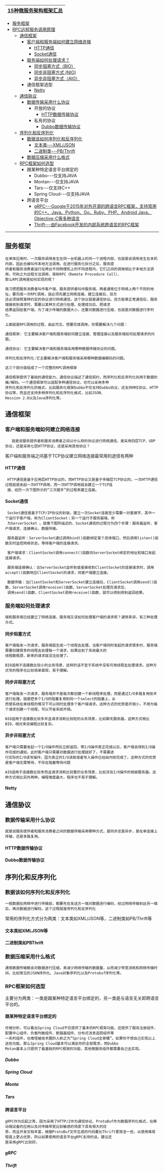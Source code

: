  [15种微服务架构框架汇总](http://dockerone.com/article/9892)|
 ---|

* [服务框架](#服务框架)
* [RPC远程服务调⽤原理]()
  * [通信框架](#通信框架)
    * [客户端和服务端如何建⽴⽹络连接](#客户端和服务端如何建⽴⽹络连接)
      * [HTTP通信](#HTTP通信)
      * [Socket通信](#Socket通信)
    * [服务端如何处理请求？](#服务端如何处理请求？)
      * [同步阻塞⽅式（BIO）](#同步阻塞⽅式)
      * [同步⾮阻塞⽅式 (NIO)](#同步⾮阻塞⽅式)
      * [异步⾮阻塞⽅式（AIO）](#异步⾮阻塞⽅式)
    * 通信框架选型
      * [Netty](#Netty)
  * [通信胁议](#通信胁议)
    * [数据传输采⽤什么协议](#数据传输采⽤什么协议)
      * 开放的协议
        * [HTTP数据传输协议](#HTTP数据传输协议)
      * 私有的协议
        * [Dubbo数据传输协议](#Dubbo数据传输协议)
  * [序列化和反序列化](#序列化和反序列化)
    * [数据该如何序列化和反序列化](#数据该如何序列化和反序列化)
      * [⽂本类---XML/JSON](#⽂本类如XMLJSON等)
      * [⼆进制类---PB/Thrift](#⼆进制类如PBThrift)
    * [ 数据压缩采⽤什么格式](#数据压缩采⽤什么格式)
  * [RPC框架如何选型](#RPC框架如何选型)
    * 跟某种特定语⾔平台绑定的
      * Dubbo---仅支持JAVA
      * Montan---仅支持JAVA
      * Tars---仅支持C++
      * Spring Cloud---仅支持JAVA
    * 跨语⾔平台
      * [gRPC---Google于2015年对外开源的跨语⾔RPC框架，⽀持常⽤的C++、Java、Python、Go、Ruby、PHP、Android
Java、Objective-C等多种语⾔](#gRPC)
      * [Thrift---由Facebook开发的内部系统跨语⾔的RPC框架](#Thrift)
---


## 服务框架

    
    在单体应⽤时，⼀次服务调⽤发⽣在同⼀台机器上的同⼀个进程内部，也就是说调⽤发⽣在本机内部，因此也被叫作本地⽅法调⽤。在进⾏服务化拆分之后，服务提
    供者和服务消费者运⾏在两台不同物理机上的不同进程内，它们之间的调⽤相⽐于本地⽅法调⽤，可称之为远程⽅法调⽤，简称RPC（Remote Procedure Call），
    那么RPC调⽤是如何实现的呢？
    
    我习惯把服务消费者叫作客户端，服务提供者叫作服务端，两者通常位于⽹络上两个不同的地址，要完成⼀次RPC调⽤，就必须先建⽴⽹络连接。建⽴连接后，双⽅
    还必须按照某种约定的协议进⾏⽹络通信，这个协议就是通信协议。双⽅能够正常通信后，服务端接收到请求时，需要以某种⽅式进⾏处理，处理成功后，把请求
    结果返回给客户端。为了减少传输的数据⼤⼩，还要对数据进⾏压缩，也就是对数据进⾏序列化。
    
    上⾯就是RPC调⽤的过程，由此可⻅，想要完成调⽤，你需要解决几个问题：
    
    通信框架: 它主要解决客户端和服务端如何建⽴连接、管理连接以及服务端如何处理请求的问题。
    
    通信协议: 它主要解决客户端和服务端采⽤哪种数据传输协议的问题。
    
    序列化和反序列化:它主要解决客户端和服务端采⽤哪种数据编解码的问题。
    
    这三个部分就组成了⼀个完整的RPC调⽤框架
    
    通信框架提供了基础的通信能⼒，通信协议描述了通信契约，⽽序列化和反序列化则⽤于数据的编/解码。⼀个通信框架可以适配多种通信协议，也可以采⽤多种
    序列化和反序列化的格式，⽐如服务化框架Dubbo不仅⽀持Dubbo协议，还⽀持RMI协议、HTTP协议等，⽽且还⽀持多种序列化和反序列化格式，⽐如JSON、
    Hession 2.0以及Java序列化等。

## 通信框架
### 客户端和服务端如何建⽴⽹络连接

       就是说服务提供者和服务消费者之间以什么样的协议进⾏⽹络通信，是采⽤四层TCP、UDP协议，还是采⽤七层HTTP协议，还是采⽤其他协议？

客户端和服务端之间基于TCP协议建⽴⽹络连接最常⽤的途径有两种    

#### HTTP通信

     HTTP通信是基于应⽤层HTTP协议的，⽽HTTP协议⼜是基于传输层TCP协议的。⼀次HTTP通信过程就是发起⼀次HTTP调⽤，⽽⼀次HTTP调⽤就会建⽴⼀个TCP连
     接，经历⼀次下图所示的“三次握⼿”的过程来建⽴连接。
     
#### Socket通信

     Socket通信是基于TCP/IP协议的封装，建⽴⼀次Socket连接⾄少需要⼀对套接字，其中⼀个运⾏于客户端，称为ClientSocket；另⼀个运⾏于服务器端，称
     为ServerSocket 。就像下图所描述的，Socket通信的过程分为四个步骤：服务器监听、客户端请求、连接确认、数据传输。
     
     服务器监听：ServerSocket通过调⽤bind()函数绑定某个具体端⼝，然后调⽤listen()函数实时监控⽹络状态，等待客户端的连接请求。

     客户端请求：ClientSocket调⽤connect()函数向ServerSocket绑定的地址和端⼝发起连接请求。
     
     服务端连接确认：当ServerSocket监听到或者接收到ClientSocket的连接请求时，调⽤accept()函数响应ClientSocket的请求，同客户端建⽴连接。

     数据传输：当ClientSocket和ServerSocket建⽴连接后，ClientSocket调⽤send()函数，ServerSocket调⽤receive()函数，ServerSocket处理完请求后，
     调⽤send()函数，ClientSocket调⽤receive()函数，就可以得到得到返回结果。

### 服务端如何处理请求

    端和服务端已经建⽴了⽹络连接，服务端⼜该如何处理客户端的请求呢？通常来讲，有三种处理⽅式。

#### 同步阻塞⽅式

    客户端每发⼀次请求，服务端就⽣成⼀个线程去处理。当客户端同时发起的请求很多时，服务端需要创建很多的线程去处理每⼀个请求，如果达到了系统最⼤的
    线程数瓶颈，新来的请求就没法处理了。
    
    BIO适⽤于连接数⽐较⼩的业务场景，这样的话不⾄于系统中没有可⽤线程去处理请求。这种⽅式写的程序也⽐较简单直观，易于理解。

    
#### 同步⾮阻塞⽅式 

    客户端每发⼀次请求，服务端并不是每次都创建⼀个新线程来处理，⽽是通过I/O多路复⽤技术进⾏处理。就是把多个I/O的阻塞复⽤到同⼀个select的阻塞上，从
    ⽽使系统在单线程的情况下可以同时处理多个客户端请求。这种⽅式的优势是开销⼩，不⽤为每个请求创建⼀个线程，可以节省系统开销。
    
    NIO适⽤于连接数⽐较多并且请求消耗⽐较轻的业务场景，⽐如聊天服务器。这种⽅式相⽐BIO，相对来说编程⽐较复杂。
    
#### 异步⾮阻塞⽅式

    客户端只需要发起⼀个I/O操作然后⽴即返回，等I/O操作真正完成以后，客户端会得到I/O操作完成的通知，此时客户端只需要对数据进⾏处理就好了，不需要进
    ⾏实际的I/O读写操作，因为真正的I/O读取或者写⼊操作已经由内核完成了。这种⽅式的优势是客户端⽆需等待，不存在阻塞等待问题

    AIO适⽤于连接数⽐较多⽽且请求消耗⽐较重的业务场景，⽐如涉及I/O操作的相册服务器。这种⽅式相⽐另外两种，编程难度最⼤，程序也不易于理解。

#### Netty


## 通信胁议
### 数据传输采⽤什么协议
    
    就是说服务提供者和服务消费者之间的数据传输采⽤哪种⽅式，是同步还是异步，是在单连接上传输，还是多路复⽤。

#### HTTP数据传输协议

#### Dubbo数据传输协议
    

## 序列化和反序列化
### 数据该如何序列化和反序列化

    ⼀般数据在⽹络中进⾏传输前，都要先在发送⽅⼀端对数据进⾏编码，经过⽹络传输到达另⼀端后，再对数据进⾏解码，这个过程就是序列化和反序列化

常⽤的序列化⽅式分为两类：⽂本类如XML/JSON等，⼆进制类如PB/Thrift等

#### ⽂本类如XMLJSON等

#### ⼆进制类如PBThrift



### 数据压缩采⽤什么格式

    通常数据传输都会对数据进⾏压缩，来减少⽹络传输的数据量，从⽽减少带宽消耗和⽹络传输时间，⽐如常⻅的JSON序列化、Java对象序列化以及Protobuf序列化等。


### RPC框架如何选型

主要分为两类：⼀类是跟某种特定语⾔平台绑定的，另⼀类是与语⾔⽆关即跨语⾔平台的。

#### 跟某种特定语⾔平台绑定的

    仔细分析，可以看出Spring Cloud不仅提供了基本的RPC框架功能，还提供了服务注册组件、配置中⼼组件、负载均衡组件、断路器组件、分布式消息追踪组件等
    ⼀系列组件，也难怪被技术圈的⼈称之为“Spring Cloud全家桶”。如果你不想⾃⼰实现以上这些功能，那么Spring Cloud基本可以满⾜你的全部需求。⽽Dubbo
    Motan基本上只提供了最基础的RPC框架的功能，其他微服务组件都需要⾃⼰去实现。

##### Dubbo
##### Spring Cloud
##### Monta
##### Tars



#### 跨语⾔平台

    gRPC作为后起之秀，因为采⽤了HTTP/2作为通信协议、ProtoBuf作为数据序列化格式，在移动端设备的应⽤以及对传输带宽⽐较敏感的场景下具有很⼤的优
    势，⽽且开发⽂档丰富，根据ProtoBuf⽂件⽣成的代码要⽐Thrift更简洁⼀些，从使⽤难易程度上更占优势，所以如果使⽤的语⾔平台gRPC⽀持的话，建议还
    是采⽤gRPC⽐较好。

##### gRPC

##### Thrift
    
    
    

    
    
    
